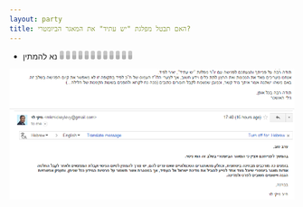 ```yaml
---
layout: party
title: האם תבטל מפלגת "יש עתיד" את המאגר הביומטרי?
---
```


* נא להמתין ![ממתינים](../img/ajax-loader.gif)

<div id="doc-carousel" style="min-height:300px" class="carousel slide" data-ride="carousel">

  <!-- Wrapper for slides -->
  <div class="carousel-inner" role="listbox">
    <div class="item active">
      <img src="../docs/ylapid.png" alt="צילום מסך">
    </div>
    <div class="item">
      <img src="../docs/levimiki.png" alt="צילום מסך">
    </div>
  </div>
</div>
